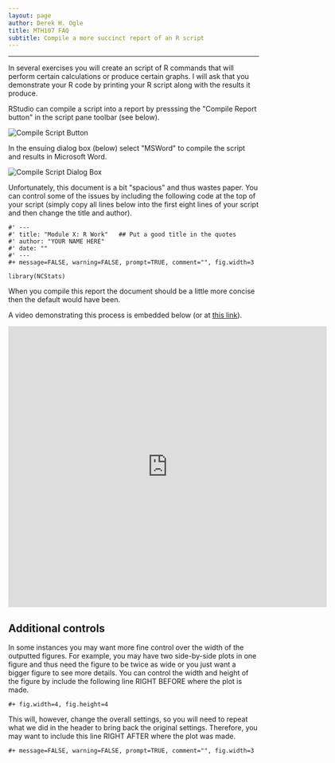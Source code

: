 ```yaml
---
layout: page
author: Derek H. Ogle
title: MTH107 FAQ
subtitle: Compile a more succinct report of an R script
---
```


----

In several exercises you will create an script of R commands that will perform certain calculations or produce certain graphs. I will ask that you demonstrate your R code by printing your R script along with the results it produce.

RStudio can compile a script into a report by presssing the "Compile Report button" in the script pane toolbar (see below).

![Compile Script Button](Figs/CompileScript1.JPG)

In the ensuing dialog box (below) select "MSWord" to compile the script and results in Microsoft Word.

![Compile Script Dialog Box](Figs/CompileScript2.JPG)

Unfortunately, this document is a bit "spacious" and thus wastes paper. You can control some of the issues by including the following code at the top of your script (simply copy all lines below into the first eight lines of your script and then change the title and author).

```
#' ---
#' title: "Module X: R Work"   ## Put a good title in the quotes
#' author: "YOUR NAME HERE"
#' date: ""
#' ---
#+ message=FALSE, warning=FALSE, prompt=TRUE, comment="", fig.width=3

library(NCStats)
```

When you compile this report the document should be a little more concise then the default would have been.

A video demonstrating this process is embedded below (or at [this link](https://vimeo.com/313195664)).

<iframe width="640" height="564" src="https://player.vimeo.com/video/313195664" frameborder="0" allowFullScreen mozallowfullscreen webkitAllowFullScreen></iframe>


## Additional controls

In some instances you may want more fine control over the width of the outputted figures. For example, you may have two side-by-side plots in one figure and thus need the figure to be twice as wide or you just want a bigger figure to see more details. You can control the width and height of the figure by include the following line RIGHT BEFORE where the plot is made.

```
#+ fig.width=4, fig.height=4
```

This will, however, change the overall settings, so you will need to repeat what we did in the header to bring back the original settings. Therefore, you may want to include this line RIGHT AFTER where the plot was made.

```
#+ message=FALSE, warning=FALSE, prompt=TRUE, comment="", fig.width=3
```
